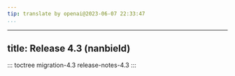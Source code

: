 ```yaml
---
tip: translate by openai@2023-06-07 22:33:47
...
```

---
title: Release 4.3 (nanbield)
-----------------------------

::: toctree
migration-4.3 release-notes-4.3
:::
